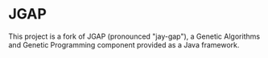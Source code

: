 # JGAP
This project is a fork of JGAP (pronounced "jay-gap"), a Genetic Algorithms and Genetic Programming component provided as a Java framework.
